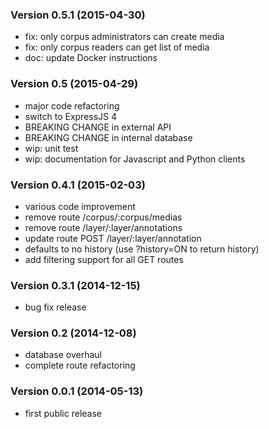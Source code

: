 ### Version 0.5.1 (2015-04-30)

  - fix: only corpus administrators can create media
  - fix: only corpus readers can get list of media
  - doc: update Docker instructions

### Version 0.5 (2015-04-29)

  - major code refactoring
  - switch to ExpressJS 4
  - BREAKING CHANGE in external API
  - BREAKING CHANGE in internal database
  - wip: unit test
  - wip: documentation for Javascript and Python clients 

### Version 0.4.1 (2015-02-03)

  - various code improvement
  - remove route /corpus/:corpus/medias
  - remove route /layer/:layer/annotations
  - update route POST /layer/:layer/annotation
  - defaults to no history (use ?history=ON to return history)
  - add filtering support for all GET routes

### Version 0.3.1 (2014-12-15)

  - bug fix release

### Version 0.2 (2014-12-08)

  - database overhaul
  - complete route refactoring

### Version 0.0.1 (2014-05-13)
  
  - first public release

